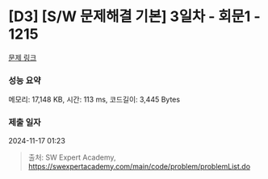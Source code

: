 # [D3] [S/W 문제해결 기본] 3일차 - 회문1 - 1215 

[문제 링크](https://swexpertacademy.com/main/code/problem/problemDetail.do?contestProbId=AV14QpAaAAwCFAYi) 

### 성능 요약

메모리: 17,148 KB, 시간: 113 ms, 코드길이: 3,445 Bytes

### 제출 일자

2024-11-17 01:23



> 출처: SW Expert Academy, https://swexpertacademy.com/main/code/problem/problemList.do